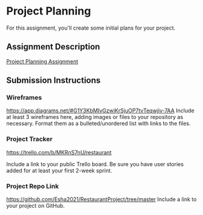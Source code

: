# Project Planning
For this assignment, you'll create some initial plans for your project.

## Assignment Description
[Project Planning Assignment](https://education.launchcode.org/liftoff/modules/assignments/project-planning)

## Submission Instructions

### Wireframes
https://app.diagrams.net/#G1Y3KbMIvGzwiKrSjuOP7tvTeqwjiv-7AA
Include at least 3 wireframes here, adding images or files to your repository as necessary. Format them as a bulleted/unordered list with links to the files.

### Project Tracker
https://trello.com/b/MKRnS7nU/restaurant

Include a link to your public Trello board. Be sure you have user stories added for at least your first 2-week sprint.

### Project Repo Link
https://github.com/Esha2021/RestaurantProject/tree/master
Include a link to your project on GitHub.
